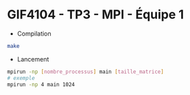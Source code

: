 # GIF4104 - TP3 - MPI - Équipe 1

- Compilation

```bash
make
```

- Lancement

```bash
mpirun -np [nombre_processus] main [taille_matrice]
# exemple
mpirun -np 4 main 1024
```